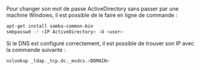Pour changer son mot de passe ActiveDirectory sans passer par une machine Windows, il est possible de le faire en ligne
de commande :

```bash
apt-get install samba-common-bin
smbpasswd -r <IP ActiveDirectory> -U <user>
```

Si le DNS est configuré correctement, il est possible de trouver son IP avec la commande suivante :

```bash
nslookup _ldap._tcp.dc._msdcs.<DOMAIN>
```
